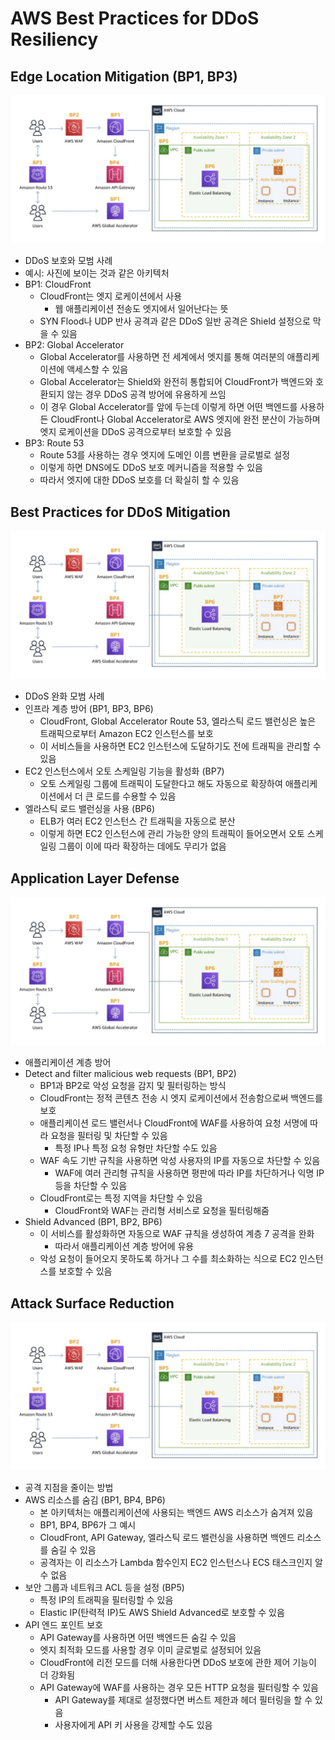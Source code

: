 # AWS Best Practices for DDoS Resiliency
## Edge Location Mitigation (BP1, BP3)

![ddos](https://github.com/seungwonbased/TIL/blob/main/AWS/assets/ddos1.png)

- DDoS 보호와 모범 사례
- 예시: 사진에 보이는 것과 같은 아키텍처
- BP1: CloudFront
	- CloudFront는 엣지 로케이션에서 사용
		- 웹 애플리케이션 전송도 엣지에서 일어난다는 뜻
	- SYN Flood나 UDP 반사 공격과 같은 DDoS 일반 공격은 Shield 설정으로 막을 수 있음
- BP2: Global Accelerator
	- Global Accelerator를 사용하면 전 세계에서 엣지를 통해 여러분의 애플리케이션에 액세스할 수 있음
	- Global Accelerator는 Shield와 완전히 통합되어 CloudFront가 백엔드와 호환되지 않는 경우 DDoS 공격 방어에 유용하게 쓰임
	- 이 경우 Global Accelerator를 앞에 두는데 이렇게 하면 어떤 백엔드를 사용하든 CloudFront나 Global Accelerator로 AWS 엣지에 완전 분산이 가능하며 엣지 로케이션을 DDoS 공격으로부터 보호할 수 있음
- BP3: Route 53
	- Route 53를 사용하는 경우 엣지에 도메인 이름 변환을 글로벌로 설정
	- 이렇게 하면 DNS에도 DDoS 보호 메커니즘을 적용할 수 있음
	- 따라서 엣지에 대한 DDoS 보호를 더 확실히 할 수 있음

## Best Practices for DDoS Mitigation

![ddos](https://github.com/seungwonbased/TIL/blob/main/AWS/assets/ddos1.png)

- DDoS 완화 모범 사례
- 인프라 계층 방어 (BP1, BP3, BP6)
	- CloudFront, Global Accelerator Route 53, 엘라스틱 로드 밸런싱은 높은 트래픽으로부터 Amazon EC2 인스턴스를 보호
	- 이 서비스들을 사용하면 EC2 인스턴스에 도달하기도 전에 트래픽을 관리할 수 있음
- EC2 인스턴스에서 오토 스케일링 기능을 활성화 (BP7)
	- 오토 스케일링 그룹에 트래픽이 도달한다고 해도 자동으로 확장하여 애플리케이션에서 더 큰 로드를 수용할 수 있음
- 엘라스틱 로드 밸런싱을 사용 (BP6)
	- ELB가 여러 EC2 인스턴스 간 트래픽을 자동으로 분산
	- 이렇게 하면 EC2 인스턴스에 관리 가능한 양의 트래픽이 들어오면서 오토 스케일링 그룹이 이에 따라 확장하는 데에도 무리가 없음

## Application Layer Defense

![ddos](https://github.com/seungwonbased/TIL/blob/main/AWS/assets/ddos1.png)

- 애플리케이션 계층 방어
- Detect and filter malicious web requests (BP1, BP2)
	- BP1과 BP2로 악성 요청을 감지 및 필터링하는 방식
	- CloudFront는 정적 콘텐츠 전송 시 엣지 로케이션에서 전송함으로써 백엔드를 보호
	- 애플리케이션 로드 밸런서나 CloudFront에 WAF를 사용하여 요청 서명에 따라 요청을 필터링 및 차단할 수 있음
		- 특정 IP나 특정 요청 유형만 차단할 수도 있음
	- WAF 속도 기반 규칙을 사용하면 악성 사용자의 IP를 자동으로 차단할 수 있음
		- WAF에 여러 관리형 규칙을 사용하면 평판에 따라 IP를 차단하거나 익명 IP 등을 차단할 수 있음
	- CloudFront로는 특정 지역을 차단할 수 있음
		- CloudFront와 WAF는 관리형 서비스로 요청을 필터링해줌
- Shield Advanced (BP1, BP2, BP6)
	- 이 서비스를 활성화하면 자동으로 WAF 규칙을 생성하여 계층 7 공격을 완화
		- 따라서 애플리케이션 계층 방어에 유용
	- 악성 요청이 들어오지 못하도록 하거나 그 수를 최소화하는 식으로 EC2 인스턴스를 보호할 수 있음

## Attack Surface Reduction

![ddos](https://github.com/seungwonbased/TIL/blob/main/AWS/assets/ddos1.png)

- 공격 지점을 줄이는 방법
- AWS 리소스를 숨김 (BP1, BP4, BP6)
	- 본 아키텍처는 애플리케이션에 사용되는 백엔드 AWS 리소스가 숨겨져 있음
	- BP1, BP4, BP6가 그 예시
	- CloudFront, API Gateway, 엘라스틱 로드 밸런싱을 사용하면 백엔드 리소스를 숨길 수 있음
	- 공격자는 이 리소스가 Lambda 함수인지 EC2 인스턴스나 ECS 태스크인지 알 수 없음
- 보안 그룹과 네트워크 ACL 등을 설정 (BP5)
	- 특정 IP의 트래픽을 필터링할 수 있음
	- Elastic IP(탄력적 IP)도 AWS Shield Advanced로 보호할 수 있음
- API 엔드 포인트 보호
	- API Gateway를 사용하면 어떤 백엔드든 숨길 수 있음
	- 엣지 최적화 모드를 사용할 경우 이미 글로벌로 설정되어 있음
	- CloudFront에 리전 모드를 더해 사용한다면 DDoS 보호에 관한 제어 기능이 더 강화됨
	- API Gateway에 WAF를 사용하는 경우 모든 HTTP 요청을 필터링할 수 있음
		- API Gateway를 제대로 설정했다면 버스트 제한과 헤더 필터링을 할 수 있음
		- 사용자에게 API 키 사용을 강제할 수도 있음

